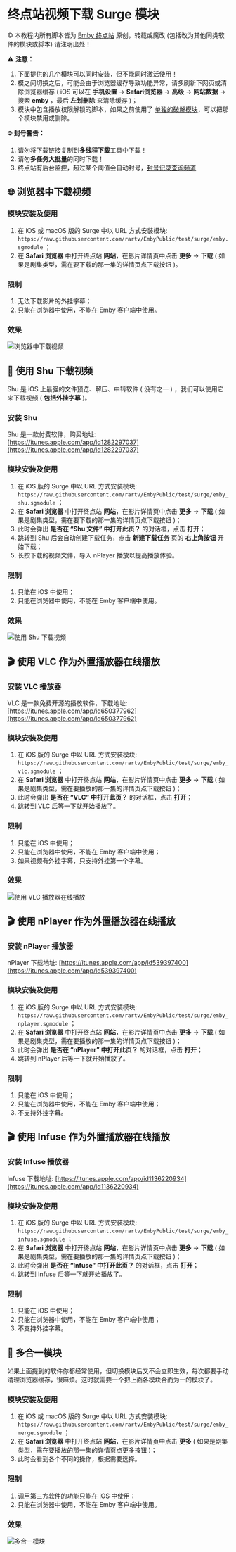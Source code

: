 # 终点站视频下载 Surge 模块

© 本教程内所有脚本皆为 [Emby 终点站](https://t.me/EmbyPublic) 原创，转载或魔改 (包括改为其他同类软件的模块或脚本) 请注明出处！

⚠️ **注意：**

1. 下面提供的几个模块可以同时安装，但不能同时激活使用！
2. 模之间切换之后，可能会由于浏览器缓存导致功能异常，请多刷新下网页或清除浏览器缓存 ( iOS 可以在 **手机设置** -> **Safari浏览器** -> **高级** -> **网站数据** -> 搜索 **emby** ，最后 **左划删除** 来清除缓存 )；
3. 模块中包含播放权限解锁的脚本，如果之前使用了 [单独的破解模块](https://embywiki.911997.xyz/use-on-various-devices/use-on-ios/use-official-client/crack-with-surge.html)，可以把那个模块禁用或删除。

⛔️ **封号警告：**

1. 请勿将下载链接复制到**多线程下载**工具中下载！
2. 请勿**多任务大批量**的同时下载！
3. 终点站有后台监控，超过某个阈值会自动封号，[封号记录查询频道](https://t.me/joinchat/U7M2tqH3NKErZmP_)


## 🌐 浏览器中下载视频

### 模块安装及使用

1. 在 iOS 或 macOS 版的 Surge 中以 URL 方式安装模块: `https://raw.githubusercontent.com/rartv/EmbyPublic/test/surge/emby.sgmodule` ；
2. 在 **Safari 浏览器** 中打开终点站 **网站**，在影片详情页中点击 **更多** -> **下载** ( 如果是剧集类型，需在要下载的那一集的详情页点下载按钮 )。

### 限制

1. 无法下载影片的外挂字幕；
2. 只能在浏览器中使用，不能在 Emby 客户端中使用。

### 效果

![浏览器中下载视频](https://raw.githubusercontent.com/tingv/image/Shortcuts/2021/8/19/D41B9DC0-E715-4C98-B6BB-BBADC456BDA7_162833.jpeg)

## 📖 使用 Shu 下载视频

Shu 是 iOS 上最强的文件预览、解压、中转软件 ( 没有之一 ) ，我们可以使用它来下载视频 ( **包括外挂字幕** )。

### 安装 Shu

Shu 是一款付费软件，购买地址: [https://itunes.apple.com/app/id1282297037](https://itunes.apple.com/app/id1282297037)

### 模块安装及使用

1. 在 iOS 版的 Surge 中以 URL 方式安装模块: `https://raw.githubusercontent.com/rartv/EmbyPublic/test/surge/emby_shu.sgmodule` ；
2. 在 **Safari 浏览器** 中打开终点站 **网站**，在影片详情页中点击 **更多** -> **下载** ( 如果是剧集类型，需在要下载的那一集的详情页点下载按钮 )；
3. 此时会弹出 **是否在 “Shu 文件” 中打开此页？** 的对话框，点击 **打开**；
4. 跳转到 Shu 后会自动创建下载任务，点击 **新建下载任务** 页的 **右上角按钮** 开始下载；
5. 长按下载的视频文件，导入 nPlayer 播放以提高播放体验。

### 限制

1. 只能在 iOS 中使用；
2. 只能在浏览器中使用，不能在 Emby 客户端中使用。

### 效果

![使用 Shu 下载视频](https://raw.githubusercontent.com/tingv/image/Shortcuts/2021/8/19/49688D2F-2147-4D4D-A89D-2D299BCF92DB_162230.jpeg)

## 🎬 使用 VLC 作为外置播放器在线播放

### 安装 VLC 播放器

VLC 是一款免费开源的播放软件，下载地址: [https://itunes.apple.com/app/id650377962](https://itunes.apple.com/app/id650377962)

### 模块安装及使用

1. 在 iOS 版的 Surge 中以 URL 方式安装模块: `https://raw.githubusercontent.com/rartv/EmbyPublic/test/surge/emby_vlc.sgmodule` ；
2. 在 **Safari 浏览器** 中打开终点站 **网站**，在影片详情页中点击 **更多** -> **下载** ( 如果是剧集类型，需在要播放的那一集的详情页点下载按钮 )；
3. 此时会弹出 **是否在 “VLC” 中打开此页？** 的对话框，点击 **打开**；
4. 跳转到 VLC 后等一下就开始播放了。

### 限制

1. 只能在 iOS 中使用；
2. 只能在浏览器中使用，不能在 Emby 客户端中使用；
3. 如果视频有外挂字幕，只支持外挂第一个字幕。

### 效果

![使用 VLC 播放器在线播放](https://raw.githubusercontent.com/tingv/image/Shortcuts/2021/8/19/A1B7ACE3-72AD-4C27-96FB-B1D4A847FA73_162248.jpeg)

## 🎬 使用 nPlayer 作为外置播放器在线播放

### 安装 nPlayer 播放器

nPlayer 下载地址: [https://itunes.apple.com/app/id539397400](https://itunes.apple.com/app/id539397400)

### 模块安装及使用
 
1. 在 iOS 版的 Surge 中以 URL 方式安装模块: `https://raw.githubusercontent.com/rartv/EmbyPublic/test/surge/emby_nplayer.sgmodule` ；
2. 在 **Safari 浏览器** 中打开终点站 **网站**，在影片详情页中点击 **更多** -> **下载** ( 如果是剧集类型，需在要播放的那一集的详情页点下载按钮 )；
3. 此时会弹出 **是否在 “nPlayer” 中打开此页？** 的对话框，点击 **打开**；
4. 跳转到 nPlayer 后等一下就开始播放了。

### 限制

1. 只能在 iOS 中使用；
2. 只能在浏览器中使用，不能在 Emby 客户端中使用；
3. 不支持外挂字幕。

## 🎬 使用 Infuse 作为外置播放器在线播放

### 安装 Infuse 播放器

Infuse 下载地址: [https://itunes.apple.com/app/id1136220934](https://itunes.apple.com/app/id1136220934)

### 模块安装及使用

1. 在 iOS 版的 Surge 中以 URL 方式安装模块: `https://raw.githubusercontent.com/rartv/EmbyPublic/test/surge/emby_infuse.sgmodule` ；
2. 在 **Safari 浏览器** 中打开终点站 **网站**，在影片详情页中点击 **更多** -> **下载** ( 如果是剧集类型，需在要播放的那一集的详情页点下载按钮 )；
3. 此时会弹出 **是否在 “Infuse” 中打开此页？** 的对话框，点击 **打开**；
4. 跳转到 Infuse 后等一下就开始播放了。

### 限制

1. 只能在 iOS 中使用；
2. 只能在浏览器中使用，不能在 Emby 客户端中使用；
3. 不支持外挂字幕。

## 🙏 多合一模块

如果上面提到的软件你都经常使用，但切换模块后又不会立即生效，每次都要手动清理浏览器缓存，很麻烦。这时就需要一个把上面各模块合而为一的模块了。

### 模块安装及使用

1. 在 iOS 或 macOS 版的 Surge 中以 URL 方式安装模块: `https://raw.githubusercontent.com/rartv/EmbyPublic/test/surge/emby_merge.sgmodule` ；
2. 在 **Safari 浏览器** 中打开终点站 **网站**，在影片详情页中点击 **更多** ( 如果是剧集类型，需在要播放的那一集的详情页点更多按钮 )；
3. 此时会看到各个不同的操作，根据需要选择。

### 限制

1. 调用第三方软件的功能只能在 iOS 中使用；
2. 只能在浏览器中使用，不能在 Emby 客户端中使用。

### 效果

![多合一模块](https://raw.githubusercontent.com/tingv/image/Shortcuts/2021/8/26/8ADFA930-2DF4-4A6C-B3E2-E5915862A028_051046.jpeg)
